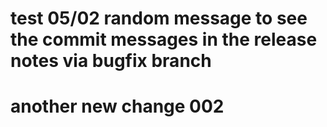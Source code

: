# test 05/02 random message to see the commit messages in the release notes via bugfix branch


# another new change 002
